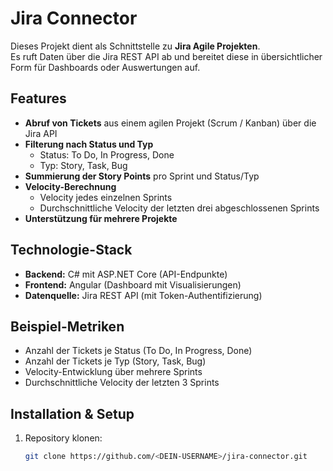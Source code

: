 # Jira Connector

Dieses Projekt dient als Schnittstelle zu **Jira Agile Projekten**.  
Es ruft Daten über die Jira REST API ab und bereitet diese in übersichtlicher Form für Dashboards oder Auswertungen auf.  

## Features
- **Abruf von Tickets** aus einem agilen Projekt (Scrum / Kanban) über die Jira API  
- **Filterung nach Status und Typ**  
  - Status: To Do, In Progress, Done  
  - Typ: Story, Task, Bug  
- **Summierung der Story Points** pro Sprint und Status/Typ  
- **Velocity-Berechnung**  
  - Velocity jedes einzelnen Sprints  
  - Durchschnittliche Velocity der letzten drei abgeschlossenen Sprints  
- **Unterstützung für mehrere Projekte**  

## Technologie-Stack
- **Backend:** C# mit ASP.NET Core (API-Endpunkte)  
- **Frontend:** Angular (Dashboard mit Visualisierungen)  
- **Datenquelle:** Jira REST API (mit Token-Authentifizierung)  

## Beispiel-Metriken
- Anzahl der Tickets je Status (To Do, In Progress, Done)  
- Anzahl der Tickets je Typ (Story, Task, Bug)  
- Velocity-Entwicklung über mehrere Sprints  
- Durchschnittliche Velocity der letzten 3 Sprints  

## Installation & Setup
1. Repository klonen:
   ```bash
   git clone https://github.com/<DEIN-USERNAME>/jira-connector.git
